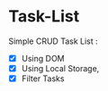 # Task-List

Simple CRUD Task List :

- [x] Using DOM
- [x] Using Local Storage,
- [x] Filter Tasks
